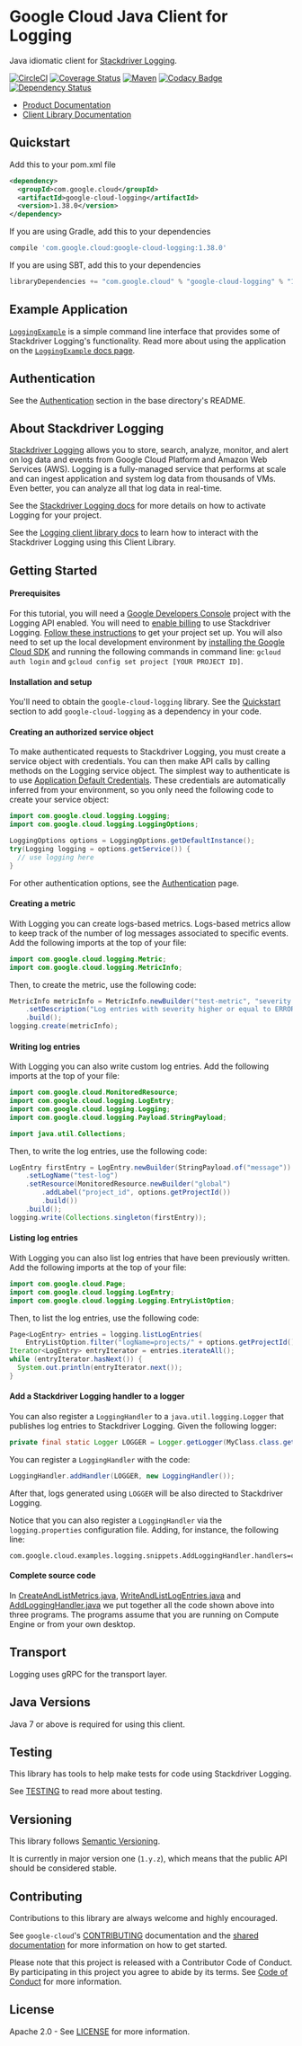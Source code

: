 Google Cloud Java Client for Logging
====================================

Java idiomatic client for [Stackdriver Logging][stackdriver-logging].

[![CircleCI](https://circleci.com/gh/GoogleCloudPlatform/google-cloud-java/tree/master.svg?style=shield)](https://circleci.com/gh/GoogleCloudPlatform/google-cloud-java/tree/master)
[![Coverage Status](https://coveralls.io/repos/GoogleCloudPlatform/google-cloud-java/badge.svg?branch=master)](https://coveralls.io/r/GoogleCloudPlatform/google-cloud-java?branch=master)
[![Maven](https://img.shields.io/maven-central/v/com.google.cloud/google-cloud-logging.svg)]( https://img.shields.io/maven-central/v/com.google.cloud/google-cloud-logging.svg)
[![Codacy Badge](https://api.codacy.com/project/badge/grade/9da006ad7c3a4fe1abd142e77c003917)](https://www.codacy.com/app/mziccard/google-cloud-java)
[![Dependency Status](https://www.versioneye.com/user/projects/58fe4c8d6ac171426c414772/badge.svg?style=flat)](https://www.versioneye.com/user/projects/58fe4c8d6ac171426c414772)

- [Product Documentation][logging-product-docs]
- [Client Library Documentation][logging-client-lib-docs]

Quickstart
----------

[//]: # ({x-version-update-start:google-cloud-logging:released})
Add this to your pom.xml file
```xml
<dependency>
  <groupId>com.google.cloud</groupId>
  <artifactId>google-cloud-logging</artifactId>
  <version>1.38.0</version>
</dependency>
```
If you are using Gradle, add this to your dependencies
```Groovy
compile 'com.google.cloud:google-cloud-logging:1.38.0'
```
If you are using SBT, add this to your dependencies
```Scala
libraryDependencies += "com.google.cloud" % "google-cloud-logging" % "1.38.0"
```
[//]: # ({x-version-update-end})

Example Application
-------------------
[`LoggingExample`](../../google-cloud-examples/src/main/java/com/google/cloud/examples/logging/LoggingExample.java)
is a simple command line interface that provides some of Stackdriver Logging's functionality. Read
more about using the application on the
[`LoggingExample` docs page](https://googlecloudplatform.github.io/google-cloud-java/apidocs/?com/google/cloud/examples/logging/LoggingExample.html).

Authentication
--------------

See the [Authentication](https://github.com/GoogleCloudPlatform/google-cloud-java#authentication) section in the base directory's README.

About Stackdriver Logging
--------------------------

[Stackdriver Logging][stackdriver-logging] allows you to store, search, analyze, monitor, and alert
on log data and events from Google Cloud Platform and Amazon Web Services (AWS). Logging is a
fully-managed service that performs at scale and can ingest application and system log data from
thousands of VMs. Even better, you can analyze all that log data in real-time.

See the [Stackdriver Logging docs][stackdriver-logging-quickstart] for more details on how to
activate Logging for your project.

See the [Logging client library docs][logging-client-lib-docs] to learn how to interact with the
Stackdriver Logging using this Client Library.

Getting Started
---------------
#### Prerequisites
For this tutorial, you will need a
[Google Developers Console](https://console.developers.google.com/) project with the Logging API
enabled. You will need to [enable billing](https://support.google.com/cloud/answer/6158867?hl=en) to
use Stackdriver Logging.
[Follow these instructions](https://cloud.google.com/docs/authentication#preparation) to get your
project set up. You will also need to set up the local development environment by [installing the
Google Cloud SDK](https://cloud.google.com/sdk/) and running the following commands in command line:
`gcloud auth login` and `gcloud config set project [YOUR PROJECT ID]`.

#### Installation and setup
You'll need to obtain the `google-cloud-logging` library.  See the [Quickstart](#quickstart) section
to add `google-cloud-logging` as a dependency in your code.

#### Creating an authorized service object
To make authenticated requests to Stackdriver Logging, you must create a service object with
credentials. You can then make API calls by calling methods on the Logging service object. The
simplest way to authenticate is to use
[Application Default Credentials](https://developers.google.com/identity/protocols/application-default-credentials).
These credentials are automatically inferred from your environment, so you only need the following
code to create your service object:

```java
import com.google.cloud.logging.Logging;
import com.google.cloud.logging.LoggingOptions;

LoggingOptions options = LoggingOptions.getDefaultInstance();
try(Logging logging = options.getService()) {
  // use logging here
}
```

For other authentication options, see the
[Authentication](https://github.com/GoogleCloudPlatform/google-cloud-java#authentication) page.

#### Creating a metric
With Logging you can create logs-based metrics. Logs-based metrics allow to keep track of the number
of log messages associated to specific events. Add the following imports at the top of your file:

```java
import com.google.cloud.logging.Metric;
import com.google.cloud.logging.MetricInfo;
```
Then, to create the metric, use the following code:

```java
MetricInfo metricInfo = MetricInfo.newBuilder("test-metric", "severity >= ERROR")
    .setDescription("Log entries with severity higher or equal to ERROR")
    .build();
logging.create(metricInfo);
```

#### Writing log entries
With Logging you can also write custom log entries. Add the following imports at the top of your
file:
```java
import com.google.cloud.MonitoredResource;
import com.google.cloud.logging.LogEntry;
import com.google.cloud.logging.Logging;
import com.google.cloud.logging.Payload.StringPayload;

import java.util.Collections;
```
Then, to write the log entries, use the following code:
```java
LogEntry firstEntry = LogEntry.newBuilder(StringPayload.of("message"))
    .setLogName("test-log")
    .setResource(MonitoredResource.newBuilder("global")
        .addLabel("project_id", options.getProjectId())
        .build())
    .build();
logging.write(Collections.singleton(firstEntry));
```

#### Listing log entries
With Logging you can also list log entries that have been previously written. Add the following
imports at the top of your file:
```java
import com.google.cloud.Page;
import com.google.cloud.logging.LogEntry;
import com.google.cloud.logging.Logging.EntryListOption;
```
Then, to list the log entries, use the following code:

``` java
Page<LogEntry> entries = logging.listLogEntries(
    EntryListOption.filter("logName=projects/" + options.getProjectId() + "/logs/test-log"));
Iterator<LogEntry> entryIterator = entries.iterateAll();
while (entryIterator.hasNext()) {
  System.out.println(entryIterator.next());
}
```

#### Add a Stackdriver Logging handler to a logger
You can also register a `LoggingHandler` to a `java.util.logging.Logger` that publishes log entries
to Stackdriver Logging. Given the following logger:
```java
private final static Logger LOGGER = Logger.getLogger(MyClass.class.getName());
```
You can register a `LoggingHandler` with the code:
```java
LoggingHandler.addHandler(LOGGER, new LoggingHandler());
```
After that, logs generated using `LOGGER` will be also directed to Stackdriver Logging.

Notice that you can also register a `LoggingHandler` via the `logging.properties` configuration
file. Adding, for instance, the following line:
```
com.google.cloud.examples.logging.snippets.AddLoggingHandler.handlers=com.google.cloud.logging.LoggingHandler
```
#### Complete source code

In
[CreateAndListMetrics.java](../../google-cloud-examples/src/main/java/com/google/cloud/examples/logging/snippets/CreateAndListMetrics.java),
[WriteAndListLogEntries.java](../../google-cloud-examples/src/main/java/com/google/cloud/examples/logging/snippets/WriteAndListLogEntries.java)
and
[AddLoggingHandler.java](../../google-cloud-examples/src/main/java/com/google/cloud/examples/logging/snippets/AddLoggingHandler.java)
we put together all the code shown above into three programs. The programs assume that you are
running on Compute Engine or from your own desktop.

Transport
---------
Logging uses gRPC for the transport layer.

Java Versions
-------------

Java 7 or above is required for using this client.

Testing
-------

This library has tools to help make tests for code using Stackdriver Logging.

See [TESTING] to read more about testing.

Versioning
----------

This library follows [Semantic Versioning](http://semver.org/).

It is currently in major version one (``1.y.z``), which means that the public API should be considered stable.

Contributing
------------

Contributions to this library are always welcome and highly encouraged.

See `google-cloud`'s [CONTRIBUTING] documentation and the [shared documentation](https://github.com/GoogleCloudPlatform/gcloud-common/blob/master/contributing/readme.md#how-to-contribute-to-gcloud) for more information on how to get started.

Please note that this project is released with a Contributor Code of Conduct. By participating in this project you agree to abide by its terms. See [Code of Conduct][code-of-conduct] for more information.

License
-------

Apache 2.0 - See [LICENSE] for more information.


[CONTRIBUTING]:https://github.com/GoogleCloudPlatform/google-cloud-java/blob/master/CONTRIBUTING.md
[code-of-conduct]:https://github.com/GoogleCloudPlatform/google-cloud-java/blob/master/CODE_OF_CONDUCT.md#contributor-code-of-conduct
[LICENSE]: https://github.com/GoogleCloudPlatform/google-cloud-java/blob/master/LICENSE
[TESTING]: https://github.com/GoogleCloudPlatform/google-cloud-java/blob/master/TESTING.md#testing-code-that-uses-logging


[stackdriver-logging]: https://cloud.google.com/logging/
[stackdriver-logging-quickstart]: https://cloud.google.com/logging/docs/quickstart-sdk
[logging-product-docs]: https://cloud.google.com/logging/docs/
[logging-client-lib-docs]: https://googlecloudplatform.github.io/google-cloud-java/google-cloud-clients/apidocs/index.html?com/google/cloud/logging/package-summary.html
